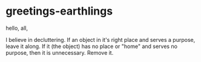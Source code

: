 # greetings-earthlings

hello, all, 

I believe in decluttering. 
If an object in it's right place and serves a purpose, leave it along. If it (the object) has no place or "home" and serves no purpose, then it is unnecessary. 
Remove it.
